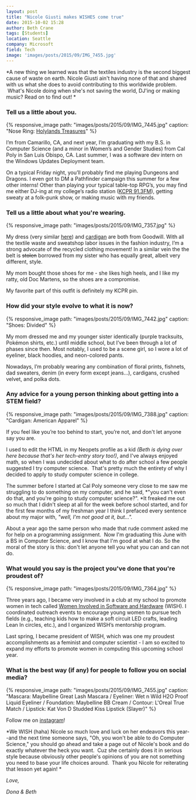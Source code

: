 ```yaml
---
layout: post
title: "Nicole Giusti makes WISHES come true"
date: 2015-10-02 15:28
author: Beth Crane
tags: [Students]
location: Seattle
company: Microsoft
field: Tech
image: 'images/posts/2015/09/IMG_7455.jpg'
---
```


*A new thing we learned was that the textiles industry is the second biggest cause of waste on earth. Nicole Giusti ain't having none of that and shared with us what she does to avoid contributing to this worldwide problem.  What's Nicole doing when she's not saving the world, DJ'ing or making music? Read on to find out! *

### Tell us a little about you.

{% responsive_image path: "images/posts/2015/09/IMG_7445.jpg" caption: "Nose Ring: <a href='https://www.etsy.com/shop/Holylandstreasures'>Holylands Treasures</a>" %}

I’m from Camarillo, CA, and next year, I’m graduating with my B.S. in Computer Science (and a minor in Women’s and Gender Studies) from Cal Poly in San Luis Obispo, CA. Last summer, I was a software dev intern on the Windows Updates Deployment team.

On a typical Friday night, you’ll probably find me playing Dungeons and Dragons. I even got to DM a Pathfinder campaign this summer for a few other interns! Other than playing your typical table-top RPG’s, you may find me either DJ-ing at my college’s radio station ([KCPR 91.3FM](http://kcpr.org/)), getting sweaty at a folk-punk show, or making music with my friends.

### Tell us a little about what you're wearing.

{% responsive_image path: "images/posts/2015/09/IMG_7357.jpg" %}

My dress (very similar [here](http://amzn.to/1Vtqut4)) and [cardigan](http://amzn.to/1Rlhlg4) are both from Goodwill. With all the textile waste and sweatshop labor issues in the fashion industry, I’m a strong advocate of the recycled clothing movement! In a similar vein the the belt is ~~stolen~~ borrowed from my sister who has equally great, albeit very different, style.

My mom bought those shoes for me - she likes high heels, and I like my ratty, old Doc Martens, so the shoes are a compromise.

My favorite part of this outfit is definitely my KCPR pin.

### How did your style evolve to what it is now?

{% responsive_image path: "images/posts/2015/09/IMG_7442.jpg" caption: "Shoes: Divided" %}

My mom dressed me and my younger sister identically (purple tracksuits, Pokémon shirts, etc.) until middle school, but I’ve been through a lot of phases since then. Most notably, I used to be a scene girl, so I wore a lot of eyeliner, black hoodies, and neon-colored pants.

Nowadays, I’m probably wearing any combination of floral prints, fishnets, dad sweaters, denim (in every form except jeans...), cardigans, crushed velvet, and polka dots.

### Any advice for a young person thinking about getting into a STEM field?

{% responsive_image path: "images/posts/2015/09/IMG_7388.jpg" caption: "Cardigan: American Apparel" %}

If you feel like you’re too behind to start, you’re not, and don't let anyone say you are.

I used to edit the HTML in my Neopets profile as a kid *(Beth is dying over here because that's her tech-entry story too!)*, and I've always enjoyed math, so when I was undecided about what to do after school a few people suggested I try computer science.  That's pretty much the entirety of why I decided to apply to study computer science in college.

The summer before I started at Cal Poly someone very close to me saw me struggling to do something on my computer, and he said, *"you can't even do that, and you're going to study computer science?". *It freaked me out so much that I didn't sleep at all for the week before school started, and for the first few months of my freshman year I think I prefaced every sentence about my major with, *"well, I'm not good at it, but...".*

About a year ago the same person who made that rude comment asked me for help on a programming assignment.  Now I'm graduating this June with a BS in Computer Science, and I know that I'm good at what I do. So the moral of the story is this: don't let anyone tell you what you can and can not do.

### What would you say is the project you've done that you're proudest of?

{% responsive_image path: "images/posts/2015/09/IMG_7364.jpg" %}

Three years ago, I became very involved in a club at my school to promote women in tech called [Women Involved in Software and Hardware](http://www.calpoly.edu/~wish/) (WISH). I coordinated outreach events to encourage young women to pursue tech fields (e.g., teaching kids how to make a soft circuit LED crafts, leading Lean In circles, etc.), and I organized WISH’s mentorship program.

Last spring, I became president of WISH, which was one my proudest accomplishments as a feminist and computer scientist - I am so excited to expand my efforts to promote women in computing this upcoming school year.

### What is the best way (if any) for people to follow you on social media?

{% responsive_image path: "images/posts/2015/09/IMG_7455.jpg" caption: "Mascara: Maybelline Great Lash Mascara / Eyeliner: Wet n Wild H2O Proof Liquid Eyeliner / Foundation: Maybelline BB Cream / Contour: L'Oreal True Match / Lipstick: Kat Von D Studded Kiss Lipstick (Slayer)" %}

Follow me on [instagram](http://instagram.com/nicole.giusti)!

*We WISH (haha) Nicole so much love and luck on her endeavors this year--and the next time someone says, "Oh, you won't be able to do Computer Science," you should go ahead and take a page out of Nicole's book and do exactly whatever the heck you want.  Cuz she certainly does it in serious style because obviously other people's opinions of you are not something you need to base your life choices around.  Thank you Nicole for reiterating that lesson yet again! *

*Love,*

*Dona & Beth*
